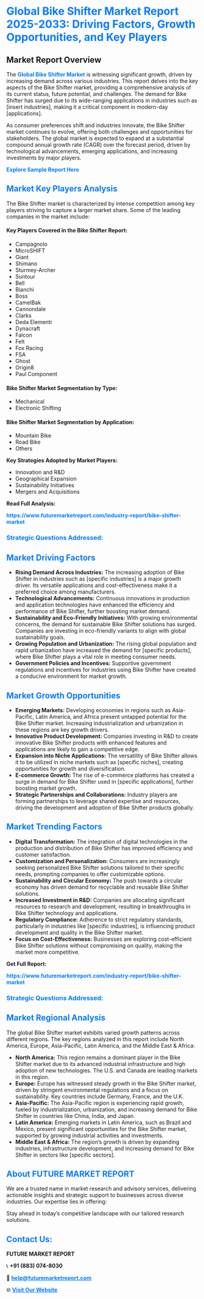 <h1 style="color: #007BFF;">Global Bike Shifter Market Report 2025-2033: Driving Factors, Growth Opportunities, and Key Players</h1>

<section id="overview">
<h2>Market Report Overview</h2>
<p>The <a href="https://www.futuremarketreport.com/industry-report/bike-shifter-market" style="color: #007BFF; text-decoration: none;"><strong>Global Bike Shifter Market</strong></a> is witnessing significant growth, driven by increasing demand across various industries. This report delves into the key aspects of the Bike Shifter market, providing a comprehensive analysis of its current status, future potential, and challenges. The demand for Bike Shifter has surged due to its wide-ranging applications in industries such as [insert industries], making it a critical component in modern-day [applications].</p>
<p>As consumer preferences shift and industries innovate, the Bike Shifter market continues to evolve, offering both challenges and opportunities for stakeholders. The global market is expected to expand at a substantial compound annual growth rate (CAGR) over the forecast period, driven by technological advancements, emerging applications, and increasing investments by major players.</p>
</section>

<section id="overview">
<p><a href="https://www.futuremarketreport.com/request-sample/reportId=47688" style="color: #007BFF; text-decoration: none;"><strong>Explore Sample Report Here</strong></a></p>
</section>

<section id="key-players">
<h2 style="color: #007BFF;">Market Key Players Analysis</h2>
<p>The Bike Shifter market is characterized by intense competition among key players striving to capture a larger market share. Some of the leading companies in the market include:</p>
<h4>Key Players Covered in the Bike Shifter Report:</h4>
<ul><li>Campagnolo</li><li>MicroSHIFT</li><li>Giant</li><li>Shimano</li><li>Sturmey-Archer</li><li>Suntour</li><li>Bell</li><li>Bianchi</li><li>Boss</li><li>CamelBak</li><li>Cannondale</li><li>Clarks</li><li>Deda Elementi</li><li>Dynacraft</li><li>Falcon</li><li>Felt</li><li>Fox Racing</li><li>FSA</li><li>Ghost</li><li>Origin8</li><li>Paul Component</li></ul>
<h4>Bike Shifter Market Segmentation by Type:</h4>
<ul><li>Mechanical</li><li>Electronic Shifting</li></ul>

<h4>Bike Shifter Market Segmentation by Application:</h4>
<ul><li>Mountain Bike</li><li>Road Bike</li><li>Others</li></ul>
<p><strong>Key Strategies Adopted by Market Players:</strong></p>
<ul>
<li>Innovation and R&D</li>
<li>Geographical Expansion</li>
<li>Sustainability Initiatives</li>
<li>Mergers and Acquisitions</li>
</ul>
</section>

<section>
<p><strong>Read Full Analysis: </strong></p><a href="https://www.futuremarketreport.com/industry-report/bike-shifter-market" style="color: #007BFF; text-decoration: none;"><strong>https://www.futuremarketreport.com/industry-report/bike-shifter-market</strong></a>
<h3 style="color: #007BFF;">Strategic Questions Addressed:</h3>
</section>

<section id="driving-factors">
<h2 style="color: #007BFF;">Market Driving Factors</h2>
<ul>
<li><strong>Rising Demand Across Industries:</strong> The increasing adoption of Bike Shifter in industries such as [specific industries] is a major growth driver. Its versatile applications and cost-effectiveness make it a preferred choice among manufacturers.</li>
<li><strong>Technological Advancements:</strong> Continuous innovations in production and application technologies have enhanced the efficiency and performance of Bike Shifter, further boosting market demand.</li>
<li><strong>Sustainability and Eco-Friendly Initiatives:</strong> With growing environmental concerns, the demand for sustainable Bike Shifter solutions has surged. Companies are investing in eco-friendly variants to align with global sustainability goals.</li>
<li><strong>Growing Population and Urbanization:</strong> The rising global population and rapid urbanization have increased the demand for [specific products], where Bike Shifter plays a vital role in meeting consumer needs.</li>
<li><strong>Government Policies and Incentives:</strong> Supportive government regulations and incentives for industries using Bike Shifter have created a conducive environment for market growth.</li>
</ul>
</section>

<section id="growth-opportunities">
<h2 style="color: #007BFF;">Market Growth Opportunities</h2>
<ul>
<li><strong>Emerging Markets:</strong> Developing economies in regions such as Asia-Pacific, Latin America, and Africa present untapped potential for the Bike Shifter market. Increasing industrialization and urbanization in these regions are key growth drivers.</li>
<li><strong>Innovative Product Development:</strong> Companies investing in R&D to create innovative Bike Shifter products with enhanced features and applications are likely to gain a competitive edge.</li>
<li><strong>Expansion into Niche Applications:</strong> The versatility of Bike Shifter allows it to be utilized in niche markets such as [specific niches], creating opportunities for growth and diversification.</li>
<li><strong>E-commerce Growth:</strong> The rise of e-commerce platforms has created a surge in demand for Bike Shifter used in [specific applications], further boosting market growth.</li>
<li><strong>Strategic Partnerships and Collaborations:</strong> Industry players are forming partnerships to leverage shared expertise and resources, driving the development and adoption of Bike Shifter products globally.</li>
</ul>
</section>

<section id="trending-factors">
<h2 style="color: #007BFF;">Market Trending Factors</h2>
<ul>
<li><strong>Digital Transformation:</strong> The integration of digital technologies in the production and distribution of Bike Shifter has improved efficiency and customer satisfaction.</li>
<li><strong>Customization and Personalization:</strong> Consumers are increasingly seeking personalized Bike Shifter solutions tailored to their specific needs, prompting companies to offer customizable options.</li>
<li><strong>Sustainability and Circular Economy:</strong> The push towards a circular economy has driven demand for recyclable and reusable Bike Shifter solutions.</li>
<li><strong>Increased Investment in R&D:</strong> Companies are allocating significant resources to research and development, resulting in breakthroughs in Bike Shifter technology and applications.</li>
<li><strong>Regulatory Compliance:</strong> Adherence to strict regulatory standards, particularly in industries like [specific industries], is influencing product development and quality in the Bike Shifter market.</li>
<li><strong>Focus on Cost-Effectiveness:</strong> Businesses are exploring cost-efficient Bike Shifter solutions without compromising on quality, making the market more competitive.</li>
</ul>
</section>

<section>
<p><strong>Get Full Report: </strong></p><a href="https://www.futuremarketreport.com/industry-report/bike-shifter-market" style="color: #007BFF; text-decoration: none;"><strong>https://www.futuremarketreport.com/industry-report/bike-shifter-market</strong></a>
<h3 style="color: #007BFF;">Strategic Questions Addressed:</h3>
</section>


<section id="regional-analysis">
<h2 style="color: #007BFF;">Market Regional Analysis</h2>
<p>The global Bike Shifter market exhibits varied growth patterns across different regions. The key regions analyzed in this report include North America, Europe, Asia-Pacific, Latin America, and the Middle East & Africa:</p>
<ul>
<li><strong>North America:</strong> This region remains a dominant player in the Bike Shifter market due to its advanced industrial infrastructure and high adoption of new technologies. The U.S. and Canada are leading markets in this region.</li>
<li><strong>Europe:</strong> Europe has witnessed steady growth in the Bike Shifter market, driven by stringent environmental regulations and a focus on sustainability. Key countries include Germany, France, and the U.K.</li>
<li><strong>Asia-Pacific:</strong> The Asia-Pacific region is experiencing rapid growth, fueled by industrialization, urbanization, and increasing demand for Bike Shifter in countries like China, India, and Japan.</li>
<li><strong>Latin America:</strong> Emerging markets in Latin America, such as Brazil and Mexico, present significant opportunities for the Bike Shifter market, supported by growing industrial activities and investments.</li>
<li><strong>Middle East & Africa:</strong> The region’s growth is driven by expanding industries, infrastructure development, and increasing demand for Bike Shifter in sectors like [specific sectors].</li>
</ul>
</section>

<footer>
<h2 style="color: #007BFF;">About FUTURE MARKET REPORT</h2>
<p>We are a trusted name in market research and advisory services, delivering actionable insights and strategic support to businesses across diverse industries. Our expertise lies in offering:</p>

<p>Stay ahead in today’s competitive landscape with our tailored research solutions.</p>

<h2 style="color: #007BFF;">Contact Us:</h2>
<p><strong>FUTURE MARKET REPORT</strong></p>
<p>📞 <strong>+91 (883) 074-8030</strong></p>
<p>📧 <strong><a href="mailto:help@futuremarketreport.com" style="color: #007BFF;">help@futuremarketreport.com</a></strong></p>
<p>🌐 <strong><a href="https://www.futuremarketreport.com/" style="color: #007BFF;">Visit Our Website</a></strong></p>
</footer>